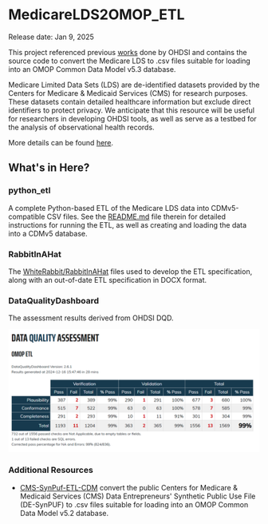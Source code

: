 # MedicareLDS2OMOP_ETL
Release date: Jan 9, 2025

This project referenced previous [works](https://github.com/OHDSI/ETL-CMS/tree/master) done by OHDSI and contains the source code to convert the Medicare LDS to .csv files suitable for loading into an OMOP Common Data Model v5.3 database.

Medicare Limited Data Sets (LDS) are de-identified datasets provided by the Centers for Medicare & Medicaid Services (CMS) for research purposes. These datasets contain detailed healthcare information but exclude direct identifiers to protect privacy. We
anticipate that this resource will be useful for researchers in
developing OHDSI tools, as well as serve as a testbed for the analysis
of observational health records.

More details can be found [here]([https://github.com/OHDSI/ETL-CMS/blob/master/python_etl/README.md](https://github.com/Danielyaoan/MedicareLDS2OMOP_ETL/blob/main/python_etl/README.md)).


## What's in Here?


### python_etl
A complete Python-based ETL of the Medicare LDS data into CDMv5-compatible CSV
files. See the [README.md](https://github.com/Danielyaoan/MedicareLDS2OMOP_ETL/blob/main/python_etl/README.md) file therein for detailed instructions for
running the ETL, as well as creating and loading the data into a CDMv5 database.


### RabbitInAHat
The [WhiteRabbit/RabbitInAHat](https://ohdsi.github.io/WhiteRabbit/RabbitInAHat.html) files used to develop the ETL specification, along with an out-of-date ETL specification in DOCX format.


### DataQualityDashboard
The assessment results derived from OHDSI DQD.

![DQD Result](DQD-results.png)



### Additional Resources
- [CMS-SynPuf-ETL-CDM](https://github.com/OHDSI/ETL-CMS/tree/master) convert the public Centers for Medicare & Medicaid Services (CMS) Data Entrepreneurs' Synthetic Public Use File (DE-SynPUF) to .csv files suitable for loading into an OMOP Common Data Model v5.2 database.

